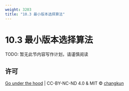 ```yaml
---
weight: 3203
title: "10.3 最小版本选择算法"
---
```


# 10.3 最小版本选择算法

TODO: 暂无此节内容写作计划，请谨慎阅读


## 许可

[Go under the hood](https://github.com/golang-design/under-the-hood) | CC-BY-NC-ND 4.0 & MIT &copy; [changkun](https://changkun.de)
